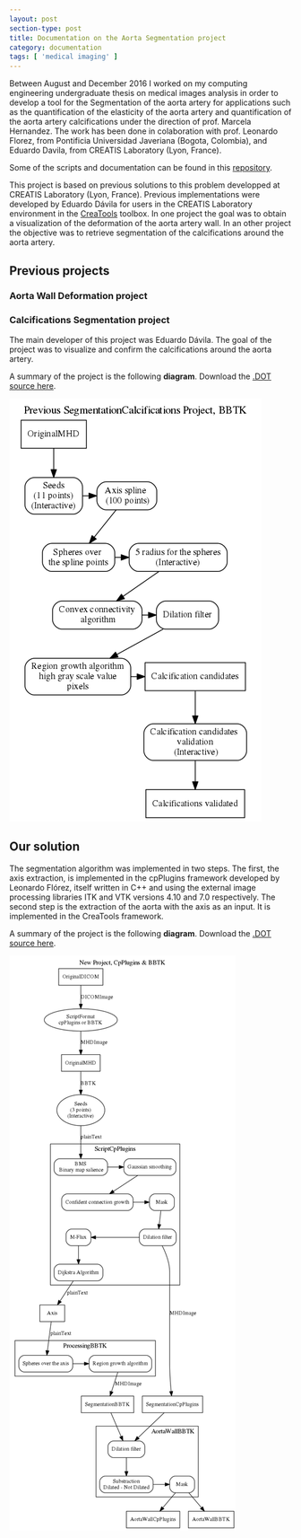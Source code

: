 ```yaml
---
layout: post
section-type: post
title: Documentation on the Aorta Segmentation project
category: documentation
tags: [ 'medical imaging' ]
---
```


Between August and December 2016 I worked on my computing engineering undergraduate thesis on medical images analysis in order to develop a tool for
the Segmentation of the aorta artery for applications such as the
quantification of the elasticity of the aorta artery and
quantification of the aorta artery calcifications under the direction
of prof. Marcela Hernandez.
The work has been done in colaboration with prof. Leonardo Florez, from Pontificia
 Universidad Javeriana (Bogota, Colombia), and Eduardo Davila, from CREATIS Laboratory
  (Lyon, France).

Some of the scripts and documentation can be found in this <a href="https://github.com/sercharpak/Proyecto_de_grado"> repository</a>.

This project is based on previous solutions to this problem developped at CREATIS Laboratory (Lyon, France).
Previous implementations were developed by Eduardo Dávila for users in the CREATIS Laboratory environment in the <a href="https://www.creatis.insa-lyon.fr/site/en/CreaTools_home.html"> CreaTools</a>
toolbox. In one project the goal was to obtain a visualization of the deformation of the aorta artery wall. In an other project the objective was to retrieve segmentation of the calcifications around the aorta artery.

<h2> Previous projects</h2>

<h3>Aorta Wall Deformation project</h3>
<!---
<p>The main developer of this project was Eduardo Dávila. The
goal of the project was to visualize and quantify the deformation of the aorta artery wall between the systole and diastole phases.  </p>
<p>A summary of the project is the following <b>diagram</b>. Download the  <a href="https://github.com/sercharpak/Proyecto_de_grado/raw/master/docs/old_project_AortaWall.gv"> .DOT source here</a>.</p>
<img src="https://github.com/sercharpak/Proyecto_de_grado/raw/master/docs/old_project_AortaWall.png"  >
--->
<h3>Calcifications Segmentation project</h3>
<p>The main developer of this project was Eduardo Dávila. The
goal of the project was to visualize and confirm the calcifications around the aorta artery. </p>
<p>A summary of the project is the following <b>diagram</b>. Download the  <a href="https://github.com/sercharpak/Proyecto_de_grado/raw/master/docs/old_project_SegCall.gv"> .DOT source here</a>.</p>
<img src="https://github.com/sercharpak/Proyecto_de_grado/raw/master/docs/old_project_SegCall.png"  >

<h2> Our solution</h2>
<p>The segmentation algorithm was implemented in two steps. The first, the axis extraction, is
implemented in the cpPlugins framework developed by Leonardo Flórez, itself written in C++
and using the external image processing libraries ITK and VTK versions 4.10 and 7.0
respectively. The second step is the extraction of the aorta with the axis as an input. It is
implemented in the CreaTools framework. </p>
<p>A summary of the project is the following <b>diagram</b>. Download the  <a href="https://github.com/sercharpak/Proyecto_de_grado/raw/master/docs/new_project.gv"> .DOT source here</a>.</p>
<img src="https://github.com/sercharpak/Proyecto_de_grado/raw/master/docs/new_project.png"  >
